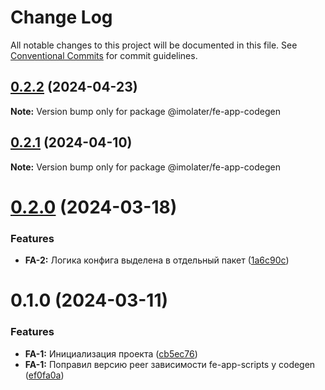 # Change Log

All notable changes to this project will be documented in this file.
See [Conventional Commits](https://conventionalcommits.org) for commit guidelines.

## [0.2.2](https://gitlab.com/imolater/fe-app.git/compare/@imolater/fe-app-codegen@0.2.1...@imolater/fe-app-codegen@0.2.2) (2024-04-23)

**Note:** Version bump only for package @imolater/fe-app-codegen





## [0.2.1](https://gitlab.com/imolater/fe-app.git/compare/@imolater/fe-app-codegen@0.2.0...@imolater/fe-app-codegen@0.2.1) (2024-04-10)

**Note:** Version bump only for package @imolater/fe-app-codegen





# [0.2.0](https://gitlab.com/imolater/fe-app.git/compare/@imolater/fe-app-codegen@0.1.0...@imolater/fe-app-codegen@0.2.0) (2024-03-18)


### Features

* **FA-2:** Логика конфига выделена в отдельный пакет ([1a6c90c](https://gitlab.com/imolater/fe-app.git/commit/1a6c90cf0923af056371f221b1adec4990d7fcd7))





# 0.1.0 (2024-03-11)


### Features

* **FA-1:** Инициализация проекта ([cb5ec76](https://gitlab.com/imolater/fe-app.git/commit/cb5ec76f64b51d3660251761209b9cfcc89be0d1))
* **FA-1:** Поправил версию peer зависимости fe-app-scripts у codegen ([ef0fa0a](https://gitlab.com/imolater/fe-app.git/commit/ef0fa0a24e74f09a22940354b65f1fc2c1f9e7c1))
